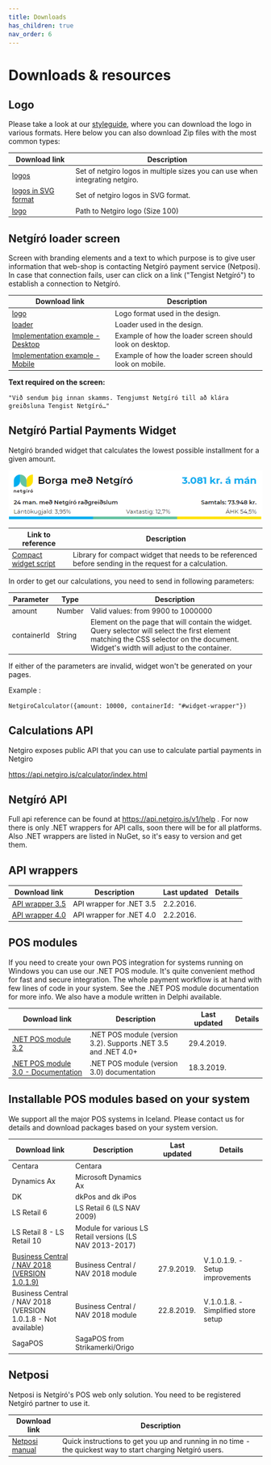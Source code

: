 ```yaml
---
title: Downloads
has_children: true
nav_order: 6
---
```


# Downloads & resources

## Logo

Please take a look at our [styleguide](https://netgiro.frontify.com/d/8oC7BJpSmcsa/brand-guidelines#/design-system/logo), where you can download the logo in various formats. Here below you can also download Zip files with the most common types:

| Download link | Description |
| ------------- | ------------- |
| [logos](developer.netgiro.is/Attachments/documents/logo_multi_size.zip) | Set of netgiro logos in multiple sizes you can use when integrating netgiro. |
| [logos in SVG format](developer.netgiro.is/Attachments/documents/Netgiro_logo_svg.zip) | Set of netgiro logos in SVG format. |
| [logo](https://github.com/netgiro/netgiro.github.io/blob/master/images/Netgiro_Logo_100.png) | Path to Netgiro logo (Size 100) |

## Netgíró loader screen

Screen with branding elements and a text to which purpose is to give user information that web-shop is contacting Netgíró payment service (Netposi). In case that connection fails, user can click on a link ("Tengist Netgíró") to establish a connection to Netgíró.

| Download link | Description |
| ------------- | ------------- |
| [logo](https://static.netgiro.is/assets/logo/logo-light-bg.svg) | Logo format used in the design. |
| [loader](https://static.netgiro.is/assets/loaders/dot-loader.gif) | Loader used in the design. |
| [Implementation example - Desktop](https://raw.githubusercontent.com/netgiro/netgiro.github.io/master/images/Netg%C3%ADr%C3%B3-loader-desktop-example.png) | Example of how the loader screen should look on desktop. |
| [Implementation example - Mobile](https://raw.githubusercontent.com/netgiro/netgiro.github.io/master/images/Netg%C3%ADr%C3%B3-loader-mobile-example.png) | Example of how the loader screen should look on mobile. |

**Text required on the screen:**
~~~
"Við sendum þig innan skamms. Tengjumst Netgíró till að klára greiðsluna Tengist Netgíró…"
~~~

## Netgíró Partial Payments Widget

Netgíró branded widget that calculates the lowest possible installment for a given amount.

<img src="images/ng-widget.png?raw=true" alt="widget.png">

| Link to reference | Description |
| ------------- | ------------- |
| [Compact widget script](https://static.netgiro.is/dist/scripts/pp-widget-compact/pp-widget-compact.js) | Library for compact widget that needs to be referenced before sending in the request for a calculation. |

In order to get our calculations, you need to send in following parameters:

| Parameter | Type | Description |
| ------------- | ------------- | ------------- |
| amount | Number | Valid values: from 9900 to 1000000 |
| containerId | String | Element on the page that will contain the widget. Query selector will select the first element matching the CSS selector on the document. Widget's width will adjust to the container. |

If either of the parameters are invalid, widget won't be generated on your pages.

Example :
~~~
NetgiroCalculator({amount: 10000, containerId: "#widget-wrapper"})
~~~

## Calculations API

Netgiro exposes public API that you can use to calculate partial payments in Netgiro

https://api.netgiro.is/calculator/index.html

## Netgíró API

Full api reference can be found at https://api.netgiro.is/v1/help . For now there is only .NET wrappers for API calls, soon there will be for all platforms. Also .NET wrappers are listed in NuGet, so it's easy to version and get them.

## API wrappers

| Download link | Description | Last updated | Details |
| ------------- | ------------- | ------------- | ------------- |
| [API wrapper 3.5](http://developer.netgiro.is/Attachments/documents/Netg%C3%ADr%C3%B3%20-%20API%20Wrapper%203.5.zip) | API wrapper for .NET 3.5 | 2.2.2016. |  |
| [API wrapper 4.0](http://developer.netgiro.is/Attachments/documents/Netg%C3%ADr%C3%B3%20-%20API%20Wrapper%204.0.zip) | API wrapper for .NET 4.0 | 2.2.2016. |  |

## POS modules

If you need to create your own POS integration for systems running on Windows you can use our .NET POS module. It's quite convenient method for fast and secure integration. The whole payment workflow is at hand with few lines of code in your system. See the .NET POS module documentation for more info. We also have a module written in Delphi available.

| Download link | Description | Last updated | Details |
| ------------- | ------------- | ------------- | ------------- |
| [.NET POS module 3.2](http://developer.netgiro.is/Attachments/documents/Netg%C3%ADr%C3%B3%20-%20POS%20Module%20(v_3.2.1).zip) | 	.NET POS module (version 3.2). Supports .NET 3.5 and .NET 4.0+ | 29.4.2019. |  |
| [.NET POS module 3.0 - Documentation](http://developer.netgiro.is/Attachments/documents/Netg%C3%ADr%C3%B3%20-%20POS%20Module%20(v_3.0)%20-%20Documentation.zip) | .NET POS module (version 3.0) documentation | 18.3.2019. |  |

## Installable POS modules based on your system

We support all the major POS systems in Iceland. Please contact us for details and download packages based on your system version.

| Download link | Description | Last updated | Details |
| ------------- | ------------- | ------------- | ------------- |
| Centara |	Centara |  |  |
| Dynamics Ax |	Microsoft Dynamics Ax |  |  |
| DK |	dkPos and dk iPos |  |  |
| LS Retail 6 |	LS Retail 6 (LS NAV 2009) |  |  |
| LS Retail 8 - LS Retail 10 |	Module for various LS Retail versions (LS NAV 2013-2017) |  |  |
| [Business Central / NAV 2018 (VERSION 1.0.1.9)](http://developer.netgiro.is/Attachments/documents/Netgiro_NAV2018_1.0.1.9.zip) |		Business Central / NAV 2018 module | 27.9.2019. | V.1.0.1.9. - Setup improvements |
| Business Central / NAV 2018 (VERSION 1.0.1.8 - Not available) |	Business Central / NAV 2018 module | 22.8.2019. | 	V.1.0.1.8. - Simplified store setup |
| SagaPOS |	SagaPOS from Strikamerki/Origo |  |  |

## Netposi

Netposi is Netgíró's POS web only solution. You need to be registered Netgíró partner to use it.

| Download link | Description |
| ------------- | ------------- |
| [Netposi manual](http://developer.netgiro.is/Attachments/documents/Netposa-lei%C3%B0beiningar-v1.0.pdf) |	Quick instructions to get you up and running in no time - the quickest way to start charging Netgíró users. |
